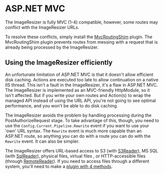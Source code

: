 
# ASP.NET MVC

The ImageResizer is fully MVC (1-4) compatible, however, some routes may conflict with the ImageResizer URLs. 

To resolve these conflicts, simply install the [MvcRoutingShim](/plugins/mvcroutingshim) plugin. The MvcRoutingShim plugin prevents routes from messing with a request that is already being processed by the ImageResizer. 

## Using the ImageResizer efficiently

An unfortunate limitation of ASP.NET MVC is that it doesn't allow efficient disk caching. Actions are executed too late to allow continuation on a native IIS thread. This isn't a fault in the ImageResizer, it's a flaw in ASP.NET MVC. The ImageResizer is implemented as an MVC-friendly HttpModule, so it isn't affected. But if you write your own routes and Action(s) to wrap the managed API instead of using the URL API, you're not going to see optimal performance, and you won't be able to do disk caching.

The ImageResizer avoids the problem by handling processing during the PostAuthorizeRequest stage. To take advantage of this, though, you need to use the `Config.Current.Pipeline.Rewrite` event if you want to use your 'own' URL syntax. The `Rewrite` event is much more capable than an ASP.NET route, so anything you can do with a route you can do with the `Rewrite` event. It can also be simpler.

The ImageResizer offers URL-based access to S3 (with [S3Reader](/plugins/s3reader)), MS SQL (with [SqlReader](/plugins/sqlreader)), physical files, virtual files , or HTTP-accessible files (through [RemoteReader](/plugins/remotereader)). If you need to access files through a different system, you'll need to make a [plugin with 4 methods](/docs/plugins/virtualimageprovider). 
